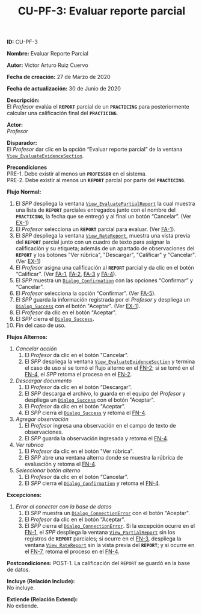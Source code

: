 ﻿--- 
layout: page 
title: "CU-PF-3: Evaluar reporte parcial" 
permalink: /design-specification/uc-descriptions/professor/cu-pf-3/ 
hide_hero: true 
---

**ID:** CU-PF-3  

**Nombre:** Evaluar Reporte Parcial  

**Autor:** Victor Arturo Ruiz Cuervo  

**Fecha de creación:** 27 de Marzo de 2020  

**Fecha de actualización:** 30 de Junio de 2020  

**Descripción:**  
El *Profesor* evalúa el **`REPORT`** parcial de un **`PRACTICING`** para posteriormente calcular una calificación final del **`PRACTICING`**.  

**Actor:**  
*Profesor*  

**Disparador:**  
El *Profesor* dar clic en la opción “Evaluar reporte parcial” de la ventana [`View_EvaluateEvidenceSection`][VEES].  

**Precondiciones**  
PRE-1. Debe existir al menos un **`PROFESSOR`** en el sistema.  
PRE-2. Debe existir al menos un **`REPORT`** parcial por parte del **`PRACTICING`**.   

**Flujo Normal:**  
  1. <a id="fn-1"><i></i></a>El *SPP* despliega la ventana [`View_EvaluatePartialReport`][VPRE] la cual muestra una lista de **`REPORT`** parciales entregados junto con el nombre del **`PRACTICING`**, la fecha que se entregó y al final un botón “Cancelar”. (Ver <a href="#error_conect">EX-1</a>)
  2. <a id="fn-2"><i></i></a>El *Profesor* selecciona un **`REPORT`** parcial para evaluar. (Ver <a href="#cancelar_accion">FA-1</a>). 
  3. <a id="fn-3"><i></i></a>El *SPP* despliega la ventana [`View_RateReport`][VRRE], muestra una vista previa del **`REPORT`** parcial junto con un cuadro de texto para asignar la calificación y su etiqueta; además de un apartado de observaciones del **`REPORT`** y los botones "Ver rúbrica", "Descargar", "Calificar" y "Cancelar". (Ver <a href="#error_conect">EX-1</a>)
  4. <a id="fn-4"><i></i></a>El *Profesor* asigna una calificación al **`REPORT`** parcial y da clic en el botón “Calificar”. (Ver <a href="#cancelar_accion">FA-1</a>, <a href="#download">FA-2</a>, <a href="#add_observation">FA-3</a> y <a href="#ver_rubrica">FA-4</a>). 
  5. El *SPP* muestra un [`Dialog_Confirmation`][DLCO] con las opciones “Confirmar” y “Cancelar”.
  6. El *Profesor* selecciona la opción “Confirmar”. (Ver <a href="#cancel_confirm">FA-5</a>). 
  7. <a id="fn-7"><i></i></a>El *SPP* guarda la información registrada por el *Profesor* y despliega un [`Dialog_Success`][DLSU] con el botón "Aceptar". (Ver <a href="#error_conect">EX-1</a>).
  8. El *Profesor* da clic en el botón "Aceptar".
  9. El *SPP* cierra el [`Dialog_Success`][DLSU].
  10.	Fin del caso de uso.

**Flujos Alternos:**  
  1. <a id="cancelar_accion"><i></i></a>*Cancelar acción*
	  1. El *Profesor* da clic en el botón "Cancelar".
	  2. El *SPP* despliega la ventana [`View_EvaluateEvidenceSection`][VEES] y termina el caso de uso si se tomó el flujo alterno en el <a href="#fn-2">FN-2</a>; si se tomó en el <a href="#fn-4">FN-4</a>, el *SPP* retoma el proceso en el <a href="#fn-2">FN-2</a>. 
  2. <a id="download"><i></i></a>*Descargar documento*
	  1. El *Profesor* da clic en el botón “Descargar”.
	  2. El *SPP* descarga el archivo, lo guarda en el equipo del *Profesor* y despliega un [`Dialog_Success`][DLSU] con el botón "Aceptar".
	  3. El *Profesor* da clic en el botón "Aceptar".
	  4. El *SPP* cierra el [`Dialog_Success`][DLSU] y retoma el <a href="#fn-4">FN-4</a>.
  3. <a id="add_observation"><i></i></a>*Agregar observación*
	  1. El *Profesor* ingresa una observación en el campo de texto de observaciones.
	  2. El *SPP* guarda la observación ingresada y retoma el <a href="#fn-4">FN-4</a>.
  4. <a id="ver_rubrica"><i></i></a>*Ver rúbrica*
	  1. El *Profesor* da clic en el botón "Ver rúbrica".
	  2. El *SPP* abre una ventana alterna donde se muestra la rúbrica de evaluación y retoma el <a href="#fn-4">FN-4</a>.	
  5. <a id="cancel_confirm"><i></i></a>*Seleccionar botón alterno*
	  1. El *Profesor* da clic en el botón “Cancelar”.
	  2. El *SPP* cierra el [`Dialog_Confirmation`][DLCO] y retoma el <a href="#fn-4">FN-4</a>. 

**Excepciones:**  
   1. <a id="error_conect"><i></i></a>*Error al conectar con la base de datos*
	   1. El *SPP* muestra un [`Dialog_ConnectionError`][DLCE] con el botón "Aceptar". 
	   2. El *Profesor* da clic en el botón “Aceptar".
	   3. El *SPP* cierra el [`Dialog_ConnectionError`][DLCE]. Si la excepción ocurre en el <a href="#fn-1">FN-1</a>, el *SPP* despliega la ventana [`View_PartialReport`][VPRE] sin los registros de **`REPORT`** parciales; si ocurre en el <a href="#fn-3">FN-3</a>, despliega la ventana [`View_RateReport`][VRRE] sin la vista previa del **`REPORT`**;  y si ocurre en el <a href="#fn-7">FN-7</a>, retoma el proceso en el <a href="#fn-4">FN-4</a>.

**Postcondiciones:** 
POST-1. La calificación del `REPORT` se guardó en la base de datos.   

**Incluye (Relación Include):**  
No incluye.  

**Extiende (Relación Extend):**  
No extiende.  

[VEES]: https://raw.githubusercontent.com/Phalord/PracticasProfesionales/gh-pages/assets/imgs/prototypes/professor/View_EvaluateEvidenceSection.png "`View_EvaluateEvidenceSection` Prototype"
[VPRE]: https://raw.githubusercontent.com/Phalord/PracticasProfesionales/gh-pages/assets/imgs/prototypes/professor/View_EvaluatePartialReport.png "`View_EvaluatePartialReport` Prototype"
[VRRE]: https://raw.githubusercontent.com/Phalord/PracticasProfesionales/gh-pages/assets/imgs/prototypes/professor/View_RateReport.png "`View_RateReport` Prototype"
[DLCO]: https://raw.githubusercontent.com/Phalord/PracticasProfesionales/gh-pages/assets/imgs/prototypes/generals/Dialog_Confirmation.png "`Dialog_Confirmation` Prototype"
[DLSU]: https://raw.githubusercontent.com/Phalord/PracticasProfesionales/gh-pages/assets/imgs/prototypes/generals/Dialog_Success.png "`Dialog_Success` Prototype"
[DLCE]: https://raw.githubusercontent.com/Phalord/PracticasProfesionales/gh-pages/assets/imgs/prototypes/generals/Dialog_ConnectionError.png "`Dialog_ConnectionError` Prototype"
